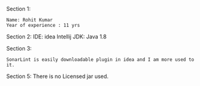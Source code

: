 Section 1:

    Name: Rohit Kumar
    Year of experience : 11 yrs

Section 2:
    IDE: idea Intellij
    JDK: Java 1.8

Section 3:

    SonarLint is easily downloadable plugin in idea and I am more used to it.

Section 5:
    There is no Licensed jar used.